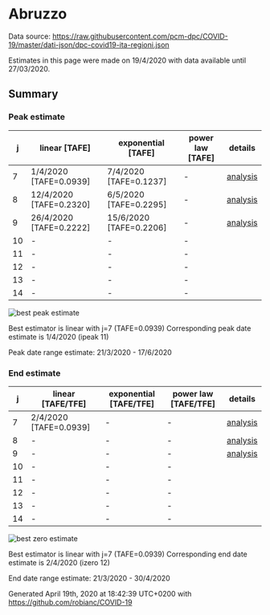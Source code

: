 # Abruzzo


Data source: https://raw.githubusercontent.com/pcm-dpc/COVID-19/master/dati-json/dpc-covid19-ita-regioni.json

Estimates in this page were made on 19/4/2020 with data available until 27/03/2020.


## Summary 

### Peak estimate 
|j|linear [TAFE]|exponential [TAFE]|power law [TAFE]|details|
|---|----|-----------|---------|-------|
|7|1/4/2020 [TAFE=0.0939]|7/4/2020 [TAFE=0.1237]|-|[analysis](COVID-19_abruzzo_j7_2020-03-27.md)|
|8|12/4/2020 [TAFE=0.2320]|6/5/2020 [TAFE=0.2295]|-|[analysis](COVID-19_abruzzo_j8_2020-03-27.md)|
|9|26/4/2020 [TAFE=0.2222]|15/6/2020 [TAFE=0.2206]|-|[analysis](COVID-19_abruzzo_j9_2020-03-27.md)|
|10|-|-|-||
|11|-|-|-||
|12|-|-|-||
|13|-|-|-||
|14|-|-|-||

![best peak estimate](COVID-19_abruzzo_j7_2020-03-27.png)

Best estimator is linear with j=7 (TAFE=0.0939)
Corresponding peak date estimate is 1/4/2020 (ipeak 11)


Peak date range estimate: 21/3/2020 - 17/6/2020

### End estimate 
|j|linear [TAFE/TFE]|exponential [TAFE/TFE]|power law [TAFE/TFE]|details|
|---|----|-----------|---------|-------|
|7|2/4/2020 [TAFE=0.0939]|-|-|[analysis](COVID-19_abruzzo_j7_2020-03-27.md)|
|8|-|-|-|[analysis](COVID-19_abruzzo_j8_2020-03-27.md)|
|9|-|-|-|[analysis](COVID-19_abruzzo_j9_2020-03-27.md)|
|10|-|-|-||
|11|-|-|-||
|12|-|-|-||
|13|-|-|-||
|14|-|-|-||

![best zero estimate](COVID-19_abruzzo_j7_2020-03-27.png)

Best estimator is linear with j=7 (TAFE=0.0939)
Corresponding end date estimate is 2/4/2020 (izero 12)


End date range estimate: 21/3/2020 - 30/4/2020

Generated April 19th, 2020 at 18:42:39 UTC+0200 with https://github.com/robianc/COVID-19
